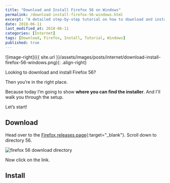 ```yaml
---
title: "Download and Install Firefox 56 on Windows"
permalink: /download-install-firefox-56-windows.html
excerpt: "A detailed step-by-step tutorial on how to download and install Firefox 56 on Windows."
date: 2018-06-11
last_modified_at: 2018-06-11
categories: [Internet]
tags: [Download, Firefox, Install, Tutorial, Windows]
published: true
---
```


![image-right]({{ site.url }}/assets/images/posts/internet/download-install-firefox-56-windows.png){: .align-right}

Looking to download and install Firefox 56?

Then you’re in the right place.

Because today I’m going to show **where you can find the installer**. And I'll walk you through the setup.

Let’s start!

## Download

Head over to the [Firefox releases page](https://ftp.mozilla.org/pub/firefox/releases/){:target="_blank"}. Scroll down to directory 56.

<img src="{{ site.url }}/assets/images/posts/internet/firefox-56-download-directory.png" alt="firefox 56 download directory" class="align-right">

Now click on the link.





## Install
